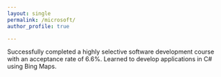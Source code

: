 ```yaml
---
layout: single
permalink: /microsoft/
author_profile: true

---
```



Successfully completed a highly selective software development course with an acceptance rate of 6.6%. Learned to develop applications in C# using Bing Maps.









